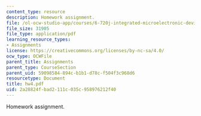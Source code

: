 ```yaml
---
content_type: resource
description: Homework assignment.
file: /ol-ocw-studio-app/courses/6-720j-integrated-microelectronic-devices-spring-2007/2a28824fbad2111c035c958976212f40_hw4.pdf
file_size: 31905
file_type: application/pdf
learning_resource_types:
- Assignments
license: https://creativecommons.org/licenses/by-nc-sa/4.0/
ocw_type: OCWFile
parent_title: Assignments
parent_type: CourseSection
parent_uid: 59098584-894c-b1b1-d78c-f504f3c968d6
resourcetype: Document
title: hw4.pdf
uid: 2a28824f-bad2-111c-035c-958976212f40
---
```

Homework assignment.